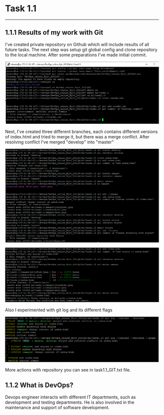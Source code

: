 # Task 1.1

***

## 1.1.1 Results of my work with Git

I've created private repository on Github which will include results of all future tasks. The next step was setup git global config and clone repository to the local machine. After some preparations I've made initial commit.

![](./images/image1.png)

Next, I've created three different branches, each contains different versions of index.html and tried to merge it, but there was a merge conflict. After resolving conflict I've merged "develop" into "master"

![](./images/image2.png)

![](./images/image3.png)

Also I experimented with git log and its different flags

![](./images/image4.png)

More actions with repository you can see in task1.1_GIT.txt file.

## 1.1.2 What is DevOps?
Devops engineer interacts with different IT departments, such as development and testing departments. 
He is also involved in the maintenance and support of software development.